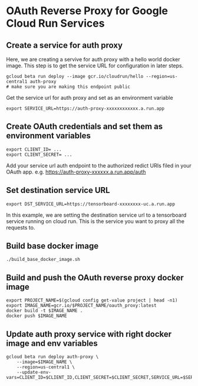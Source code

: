 # OAuth Reverse Proxy for Google Cloud Run Services
## Create a service for auth proxy
Here, we are creating a servive for auth proxy with a hello world docker image. This step is to get the service URL for configuration in later steps. 
```
gcloud beta run deploy --image gcr.io/cloudrun/hello --region=us-central1 auth-proxy
# make sure you are making this endpoint public
```
Get the service url for auth proxy and set as an environment variable
```
export SERVICE_URL=https://auth-proxy-xxxxxxxxxxxx.a.run.app
```
## Create OAuth credentials and set them as environment variables
```
export CLIENT_ID= ...
export CLIENT_SECRET= ...
```
Add your service url auth endpoint to the authorized redict URIs filed in your OAuth app.
e.g. https://auth-proxy-xxxxxx.a.run.app/auth	
## Set destination service URL
```
export DST_SERVICE_URL=https://tensorboard-xxxxxxxx-uc.a.run.app
```
In this example, we are setting the destination service url to a tensorboard service running on cloud run. This is the service you want to proxy all the requests to.
## Build base docker image
```
./build_base_docker_image.sh
```
## Build and push the OAuth reverse proxy docker image
```
export PROJECT_NAME=$(gcloud config get-value project | head -n1)
export IMAGE_NAME=gcr.io/$PROJECT_NAME/oauth_proxy:latest
docker build -t $IMAGE_NAME .
docker push $IMAGE_NAME
```
## Update auth proxy service with right docker image and env variables
```
gcloud beta run deploy auth-proxy \
    --image=$IMAGE_NAME \
    --region=us-central1 \
    --update-env-vars=CLIENT_ID=$CLIENT_ID,CLIENT_SECRET=$CLIENT_SECRET,SERVICE_URL=$SERVICE_URL,DST_SERVICE_URL=$DST_SERVICE_URL 
```
